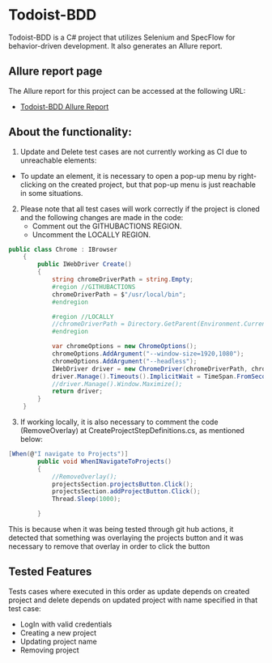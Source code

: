 # Todoist-BDD

Todoist-BDD is a C# project that utilizes Selenium and SpecFlow for behavior-driven development. It also generates an Allure report.

## Allure report page
The Allure report for this project can be accessed at the following URL:
- [Todoist-BDD Allure Report](https://wiil4.github.io/Todoist-BDD/)

## About the functionality:
1. Update and Delete test cases are not currently working as CI due to unreachable elements:
  - To update an element, it is necessary to open a pop-up menu by right-clicking on the created project, but that pop-up menu is just reachable in some situations.

2. Please note that all test cases will work correctly if the project is cloned and the following changes are made in the code:
   - Comment out the GITHUBACTIONS REGION.
   - Uncomment the LOCALLY REGION.

```csharp
public class Chrome : IBrowser
    {
        public IWebDriver Create()
        {
            string chromeDriverPath = string.Empty;
            #region //GITHUBACTIONS
            chromeDriverPath = $"/usr/local/bin";
            #endregion

            #region //LOCALLY
            //chromeDriverPath = Directory.GetParent(Environment.CurrentDirectory).Parent.Parent.FullName;
            #endregion

            var chromeOptions = new ChromeOptions();
            chromeOptions.AddArgument("--window-size=1920,1080");
            chromeOptions.AddArgument("--headless");            
            IWebDriver driver = new ChromeDriver(chromeDriverPath, chromeOptions);
            driver.Manage().Timeouts().ImplicitWait = TimeSpan.FromSeconds(20);
            //driver.Manage().Window.Maximize();
            return driver;
        }
    }
```
3. If working locally, it is also necessary to comment the code (RemoveOverlay) at CreateProjectStepDefinitions.cs, as mentioned below:
```csharp
[When(@"I navigate to Projects")]
        public void WhenINavigateToProjects()
        {
            //RemoveOverlay();
            projectsSection.projectsButton.Click();            
            projectsSection.addProjectButton.Click();
            Thread.Sleep(1000);

        }
```
This is because when it was being tested through git hub actions, it detected that something was overlaying the projects button and it was necessary to remove that overlay in order to click the button

## Tested Features

Tests cases where executed in this order as update depends on created project and delete depends on updated project with name specified in that test case:
- LogIn with valid credentials
- Creating a new project
- Updating project name
- Removing project
